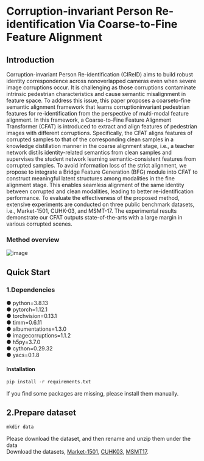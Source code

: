 # Corruption-invariant Person Re-identification Via Coarse-to-Fine Feature Alignment

## Introduction
Corruption-invariant Person Re-identification (CIReID) aims to build robust identity correspondence across nonoverlapped cameras even when severe image corruptions occur. It is challenging as those corruptions contaminate intrinsic pedestrian characteristics and cause semantic misalignment in feature space. To address this issue, this paper proposes a coarseto-fine semantic alignment framework that learns corruptioninvariant pedestrian features for re-identification from the perspective of multi-modal feature alignment. In this framework, a Coarse-to-Fine Feature Alignment Transformer (CFAT) is introduced to extract and align features of pedestrian images with different corruptions. Specifically, the CFAT aligns features of corrupted samples to that of the corresponding clean samples in a knowledge distillation manner in the coarse alignment stage, i.e., a teacher network distils identity-related semantics from clean samples and supervises the student network learning semantic-consistent features from corrupted samples. To avoid information loss of the strict alignment, we propose to integrate a Bridge Feature Generation (BFG) module into CFAT to construct meaningful latent structures among modalities in the fine alignment stage. This enables seamless alignment of the same identity between corrupted and clean modalities, leading to better re-identification performance. To evaluate the effectiveness of the proposed method, extensive experiments are conducted on three public benchmark datasets, i.e., Market-1501, CUHK-03, and MSMT-17. The experimental results demonstrate our CFAT outputs state-of-the-arts with a large margin in various corrupted scenes.

### Method overview
![image](https://github.com/user-attachments/assets/27612791-d121-41ad-aab3-b3b8e0965ecc)

## Quick Start
### 1.Dependencies
● python=3.8.13<br>
● pytorch=1.12.1<br>
● torchvision=0.13.1<br>
● timm=0.6.11<br>
● albumentations=1.3.0<br>
● imagecorruptions=1.1.2<br>
● h5py=3.7.0<br>
● cython=0.29.32<br>
● yacs=0.1.8<br>

#### Installation
```python
pip install -r requirements.txt
```
If you find some packages are missing, please install them manually.

## 2.Prepare dataset
```python
mkdir data
```
Please download the dataset, and then rename and unzip them under the data<br>
Download the datasets, [Market-1501](https://openaccess.thecvf.com/content_iccv_2015/html/Zheng_Scalable_Person_Re-Identification_ICCV_2015_paper.html), [CUHK03](https://openaccess.thecvf.com/content_cvpr_2014/html/Li_DeepReID_Deep_Filter_2014_CVPR_paper.html), [MSMT17](https://arxiv.org/abs/1711.08565).
